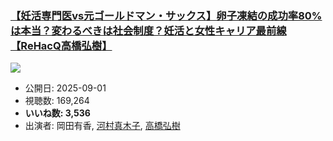 ### [【妊活専門医vs元ゴールドマン・サックス】卵子凍結の成功率80%は本当？変わるべきは社会制度？妊活と女性キャリア最前線【ReHacQ高橋弘樹】](https://www.youtube.com/watch?v=d_dkHgvQgoQ)
[![](https://img.youtube.com/vi/d_dkHgvQgoQ/sddefault.jpg)](https://www.youtube.com/watch?v=d_dkHgvQgoQ)
-   公開日: 2025-09-01
-   視聴数: 169,264
-   **いいね数: 3,536**
-   出演者: 岡田有香, [河村真木子](/rehacq_fan/people/河村真木子 "wikilink"), [高橋弘樹](/rehacq_fan/people/高橋弘樹 "wikilink")
